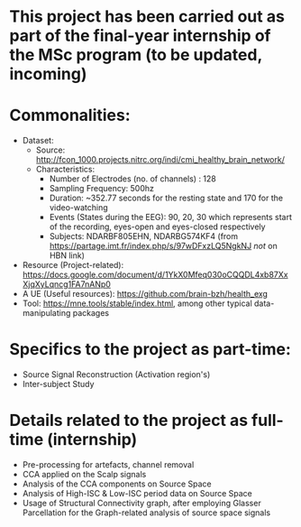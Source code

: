 # This project has been carried out as part of the final-year internship of the MSc program (to be updated, incoming)

# Commonalities:
  * Dataset: 
    * Source: http://fcon_1000.projects.nitrc.org/indi/cmi_healthy_brain_network/
    * Characteristics: 
        * Number of Electrodes (no. of channels) : 128
        * Sampling Frequency: 500hz
        * Duration: ~352.77 seconds for the resting state and 170 for the video-watching
        * Events (States during the EEG): 90, 20, 30 which represents start of the recording, eyes-open and eyes-closed respectively
        * Subjects: NDARBF805EHN, NDARBG574KF4 (from https://partage.imt.fr/index.php/s/97wDFxzLQ5NgkNJ *not* on HBN link)
  * Resource (Project-related): https://docs.google.com/document/d/1YkX0Mfeq030oCQQDL4xb87XxXjqXyLqncg1FA7nANp0
  * A UE (Useful resources): https://github.com/brain-bzh/health_exg
  * Tool: https://mne.tools/stable/index.html, among other typical data-manipulating packages
  

# Specifics to the project as part-time:
  * Source Signal Reconstruction (Activation region's)
  * Inter-subject Study
  
# Details related to the project as full-time (internship)
 * Pre-processing for artefacts, channel removal
 * CCA applied on the Scalp signals
 * Analysis of the CCA components on Source Space
 * Analysis of High-ISC & Low-ISC period data on Source Space
 * Usage of Structural Connectivity graph, after employing Glasser Parcellation for the Graph-related analysis of source space signals
  

